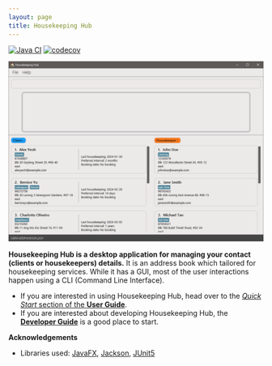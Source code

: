 ```yaml
---
layout: page
title: Housekeeping Hub
---
```


[![Java CI](https://github.com/AY2324S2-CS2103T-W09-1/tp/actions/workflows/gradle.yml/badge.svg)](https://github.com/AY2324S2-CS2103T-W09-1/tp/actions/workflows/gradle.yml)
[![codecov](https://codecov.io/gh/AY2324S2-CS2103T-W09-1/tp/graph/badge.svg?token=VTN6SDBFUZ)](https://codecov.io/gh/AY2324S2-CS2103T-W09-1/tp)

![Ui](images/Ui.png)

**Housekeeping Hub is a desktop application for managing your contact (clients or housekeepers) details.** 
It is an address book which tailored for housekeeping services. 
While it has a GUI, most of the user interactions happen using a CLI (Command Line Interface).

* If you are interested in using Housekeeping Hub, head over to the [_Quick Start_ section of the **User Guide**](UserGuide.html#quick-start).
* If you are interested about developing Housekeeping Hub, the [**Developer Guide**](DeveloperGuide.html) is a good place to start.


**Acknowledgements**

* Libraries used: [JavaFX](https://openjfx.io/), [Jackson](https://github.com/FasterXML/jackson), [JUnit5](https://github.com/junit-team/junit5)
